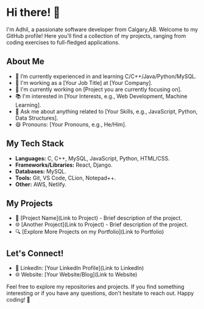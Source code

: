 # Hi there! 👋

I'm Adhil, a passionate software developer from Calgary,AB. Welcome to my GitHub profile! Here you'll find a collection of my projects, ranging from coding exercises to full-fledged applications.

## About Me

- 🌱 I’m currently experienced in and learning C/C++/Java/Python/MySQL.
- 💼 I'm working as a [Your Job Title] at [Your Company].
- 🔭 I'm currently working on [Project you are currently focusing on].
- 📚 I'm interested in [Your Interests, e.g., Web Development, Machine Learning].
- 💬 Ask me about anything related to [Your Skills, e.g., JavaScript, Python, Data Structures].
- 😄 Pronouns: [Your Pronouns, e.g., He/Him].

## My Tech Stack

- **Languages:**  C, C++, MySQL, JavaScript, Python, HTML/CSS.
- **Frameworks/Libraries:** React, Django.
- **Databases:** MySQL.
- **Tools:** Git, VS Code, CLion, Notepad++.
- **Other:** AWS, Netlify.

## My Projects

- 🚀 [Project Name](Link to Project) - Brief description of the project.
- 🌐 [Another Project](Link to Project) - Brief description of the project.
- 🔍 [Explore More Projects on my Portfolio](Link to Portfolio)

## Let's Connect!

- 💼 LinkedIn: [Your LinkedIn Profile](Link to LinkedIn)
- 🌐 Website: [Your Website/Blog](Link to Website)

Feel free to explore my repositories and projects. If you find something interesting or if you have any questions, don't hesitate to reach out. Happy coding! 🚀
